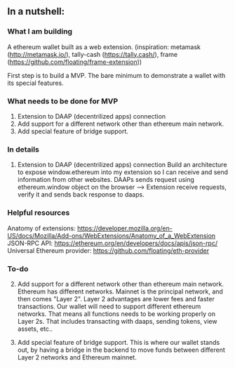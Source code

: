 ## In a nutshell: 

### What I am building
A ethereum wallet built as a web extension. (inspiration: metamask (http://metamask.io/), tally-cash (https://tally.cash/), frame (https://github.com/floating/frame-extension))

First step is to build a MVP. The bare minimum to demonstrate a wallet with its special features. 

### What needs to be done for MVP
1. Extension to DAAP (decentrilized apps) connection
2. Add support for a different network other than ethereum main network. 
3. Add special feature of bridge support. 

### In details
1. Extension to DAAP (decentrilized apps) connection
Build an architecture to expose window.ethereum into my extension so I can receive and send information from other websites. 
DAAPs sends request using ethereum.window object on the browser —> Extension receive requests, verify it and sends back response to daaps. 

### Helpful resources
Anatomy of extensions: https://developer.mozilla.org/en-US/docs/Mozilla/Add-ons/WebExtensions/Anatomy_of_a_WebExtension
JSON-RPC API: https://ethereum.org/en/developers/docs/apis/json-rpc/
Universal Ethereum provider: https://github.com/floating/eth-provider

### To-do
2. Add support for a different network other than ethereum main network. 
Ethereum has different networks. Mainnet is the principal network, and then comes "Layer 2". Layer 2 advantages are lower fees and faster transactions. Our wallet will need to support different ethereum networks. That means all functions needs to be working properly on Layer 2s. That includes transacting with daaps, sending tokens, view assets, etc..

3. Add special feature of bridge support.
This is where our wallet stands out, by having a bridge in the backend to move funds between different Layer 2 networks and Ethereum mainnet.
